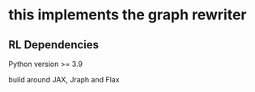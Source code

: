 # this implements the graph rewriter

## RL Dependencies

Python version >= 3.9

build around JAX, Jraph and Flax

